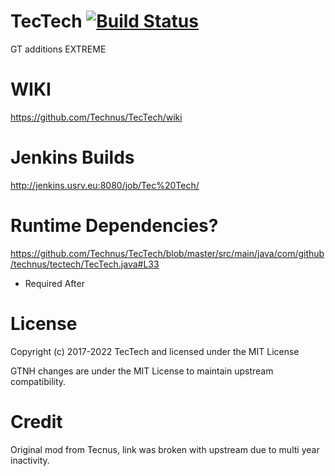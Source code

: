 # TecTech [![Build Status](http://jenkins.usrv.eu:8080/buildStatus/icon?job=Tec%20Tech)](http://jenkins.usrv.eu:8080/job/Tec%20Tech)
GT additions EXTREME

# WIKI
https://github.com/Technus/TecTech/wiki

# Jenkins Builds
http://jenkins.usrv.eu:8080/job/Tec%20Tech/

# Runtime Dependencies?
https://github.com/Technus/TecTech/blob/master/src/main/java/com/github/technus/tectech/TecTech.java#L33
- Required After


# License

Copyright (c) 2017-2022 TecTech and licensed under the MIT License

GTNH changes are under the MIT License to maintain upstream compatibility.

# Credit

Original mod from Tecnus, link was broken with upstream due to multi year inactivity.

